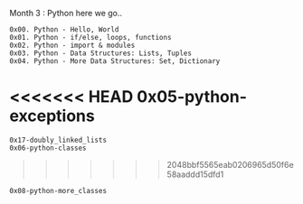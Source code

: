 Month 3 : Python here we go..

	0x00. Python - Hello, World
	0x01. Python - if/else, loops, functions
	0x02. Python - import & modules
	0x03. Python - Data Structures: Lists, Tuples
	0x04. Python - More Data Structures: Set, Dictionary
<<<<<<< HEAD
	0x05-python-exceptions
=======
	0x17-doubly_linked_lists
	0x06-python-classes
>>>>>>> 2048bbf5565eab0206965d50f6e58aaddd15dfd1

	0x08-python-more_classes
